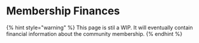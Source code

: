 # Membership Finances

{% hint style="warning" %}
This page is stil a WIP. It will eventually contain financial information about the community membership.
{% endhint %}

